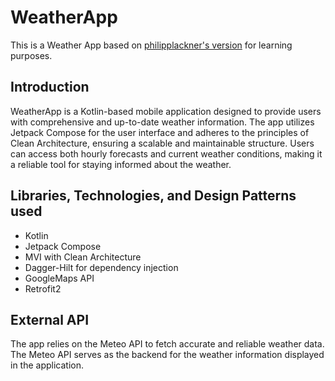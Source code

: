 # WeatherApp
This is a Weather App based on [philipplackner's version](https://github.com/philipplackner/WeatherApp) for learning purposes.

## Introduction
WeatherApp is a Kotlin-based mobile application designed to provide users with comprehensive and up-to-date weather information. 
The app utilizes Jetpack Compose for the user interface and adheres to the principles of Clean Architecture, ensuring a scalable and maintainable structure. 
Users can access both hourly forecasts and current weather conditions, making it a reliable tool for staying informed about the weather.

## Libraries, Technologies, and Design Patterns used
- Kotlin
- Jetpack Compose
- MVI with Clean Architecture
- Dagger-Hilt for dependency injection
- GoogleMaps API
- Retrofit2

## External API
The app relies on the Meteo API to fetch accurate and reliable weather data. The Meteo API serves as the backend for the weather information displayed in the application.
